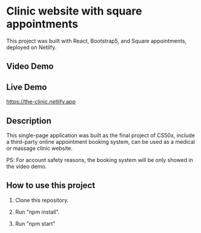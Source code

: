 # Clinic website with square appointments

This project was built with React, Bootstrap5, and Square appointments, deployed on Netlify.

## Video Demo

<URL>

## Live Demo

https://the-clinic.netlify.app

## Description

This single-page application was built as the final project of CS50x, include a third-party online appointment booking system, can be used as a medical or massage clinic website.

PS: For account safety reasons, the booking system will be only showed in the video demo.

## How to use this project

1. Clone this repository.

2. Run "npm install".

3. Run "npm start"